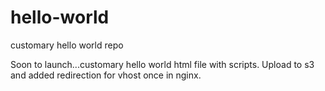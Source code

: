 # hello-world
customary hello world repo

Soon to launch...customary hello world html file with scripts.
Upload to s3 and added redirection for vhost once in nginx.
